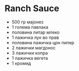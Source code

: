# Ranch Sauce

- 500 гр мајонез
- 1 голема павлака
- половина литар млеко
- 1 лажичка лук во прав
- половина лажичка црн пипер
- 2 лажички магдонос
- 3 лажички копра
- 1 лажичка вегета
- 1 кромид
